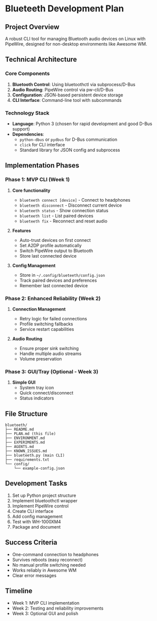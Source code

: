 # Blueteeth Development Plan

## Project Overview
A robust CLI tool for managing Bluetooth audio devices on Linux with PipeWire, designed for non-desktop environments like Awesome WM.

## Technical Architecture

### Core Components
1. **Bluetooth Control**: Using bluetoothctl via subprocess/D-Bus
2. **Audio Routing**: PipeWire control via pw-cli/D-Bus
3. **Configuration**: JSON-based persistent device storage
4. **CLI Interface**: Command-line tool with subcommands

### Technology Stack
- **Language**: Python 3 (chosen for rapid development and good D-Bus support)
- **Dependencies**:
  - `python-dbus` or `pydbus` for D-Bus communication
  - `click` for CLI interface
  - Standard library for JSON config and subprocess

## Implementation Phases

### Phase 1: MVP CLI (Week 1)
1. **Core functionality**
   - `blueteeth connect [device]` - Connect to headphones
   - `blueteeth disconnect` - Disconnect current device
   - `blueteeth status` - Show connection status
   - `blueteeth list` - List paired devices
   - `blueteeth fix` - Reconnect and reset audio

2. **Features**
   - Auto-trust devices on first connect
   - Set A2DP profile automatically
   - Switch PipeWire output to Bluetooth
   - Store last connected device

3. **Config Management**
   - Store in `~/.config/blueteeth/config.json`
   - Track paired devices and preferences
   - Remember last connected device

### Phase 2: Enhanced Reliability (Week 2)
1. **Connection Management**
   - Retry logic for failed connections
   - Profile switching fallbacks
   - Service restart capabilities
   
2. **Audio Routing**
   - Ensure proper sink switching
   - Handle multiple audio streams
   - Volume preservation

### Phase 3: GUI/Tray (Optional - Week 3)
1. **Simple GUI**
   - System tray icon
   - Quick connect/disconnect
   - Status indicators

## File Structure
```
blueteeth/
├── README.md
├── PLAN.md (this file)
├── ENVIRONMENT.md
├── EXPERIMENTS.md
├── AGENTS.md
├── KNOWN_ISSUES.md
├── blueteeth.py (main CLI)
├── requirements.txt
└── config/
    └── example-config.json
```

## Development Tasks
1. Set up Python project structure
2. Implement bluetoothctl wrapper
3. Implement PipeWire control
4. Create CLI interface
5. Add config management
6. Test with WH-1000XM4
7. Package and document

## Success Criteria
- One-command connection to headphones
- Survives reboots (easy reconnect)
- No manual profile switching needed
- Works reliably in Awesome WM
- Clear error messages

## Timeline
- Week 1: MVP CLI implementation
- Week 2: Testing and reliability improvements
- Week 3: Optional GUI and polish